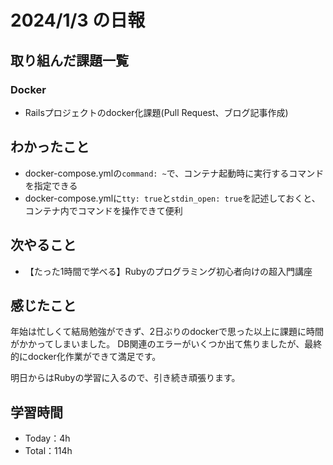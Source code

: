 # 2024/1/3 の日報

## 取り組んだ課題一覧

### Docker
- Railsプロジェクトのdocker化課題(Pull Request、ブログ記事作成)

## わかったこと
- docker-compose.ymlの`command: ~`で、コンテナ起動時に実行するコマンドを指定できる
- docker-compose.ymlに`tty: true`と`stdin_open: true`を記述しておくと、コンテナ内でコマンドを操作できて便利

## 次やること

- 【たった1時間で学べる】Rubyのプログラミング初心者向けの超入門講座

## 感じたこと
年始は忙しくて結局勉強ができず、2日ぶりのdockerで思った以上に課題に時間がかかってしまいました。
DB関連のエラーがいくつか出て焦りましたが、最終的にdocker化作業ができて満足です。

明日からはRubyの学習に入るので、引き続き頑張ります。

## 学習時間

- Today：4h
- Total：114h
